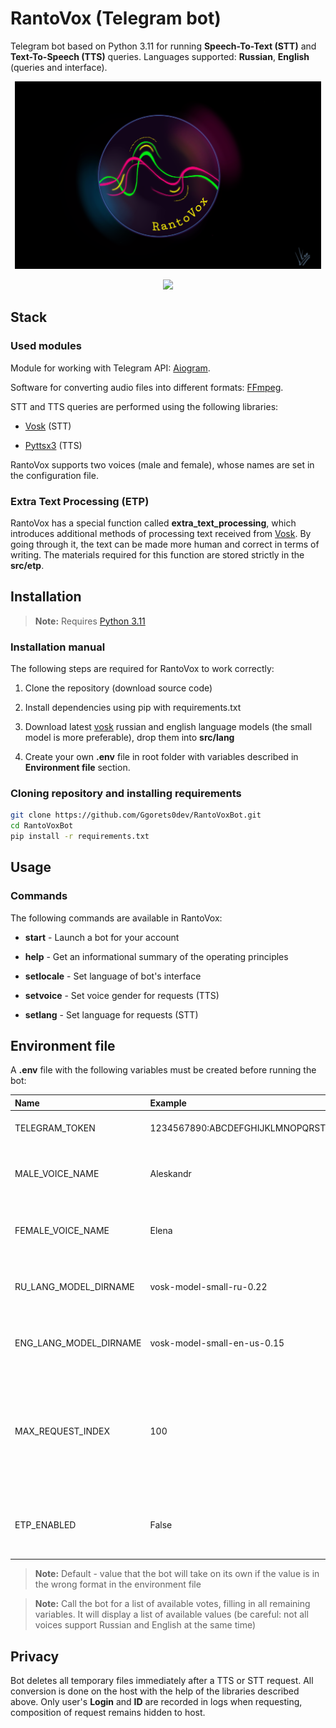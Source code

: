 # RantoVox (Telegram bot)

Telegram bot based on Python 3.11 for running **Speech-To-Text (STT)** and **Text-To-Speech (TTS)** queries. Languages supported: **Russian**, **English** (queries and interface).

<p align='center'>
       <img height=300 src="src/img/rantovox_github_logo.png"/>
</p>

<p align='center'>
   <a href="https://t.me/RantoVoxBot">
       <img height=35 src="https://img.shields.io/badge/Telegram-2CA5E0?style=for-the-badge&logo=telegram&logoColor=white"/>
    </a>
</p>

## Stack

### **Used modules**

Module for working with Telegram API: [Aiogram](https://pypi.org/project/aiogram/).

Software for converting audio files into different formats: [FFmpeg](https://ffmpeg.org/).

STT and TTS queries are performed using the following libraries:

* [Vosk](https://pypi.org/project/vosk/) (STT)
  
* [Pyttsx3](https://pypi.org/project/pyttsx3/) (TTS)

RantoVox supports two voices (male and female), whose names are set in the configuration file.

### **Extra Text Processing (ETP)**

RantoVox has a special function called **extra_text_processing**, which introduces additional methods of processing text received from [Vosk](https://pypi.org/project/vosk/). By going through it, the text can be made more human and correct in terms of writing. The materials required for this function are stored strictly in the **src/etp**.

## Installation

> **Note:** Requires [Python 3.11](https://www.python.org/)

### **Installation manual**

The following steps are required for RantoVox to work correctly:

1) Clone the repository (download source code)

2) Install dependencies using pip with requirements.txt

3) Download latest [vosk](https://pypi.org/project/vosk/) russian and english language models (the small model is more preferable), drop them into **src/lang**

4) Create your own **.env** file in root folder with variables described in **Environment file** section.

### **Cloning repository and installing requirements**

```bash
git clone https://github.com/Ggorets0dev/RantoVoxBot.git
cd RantoVoxBot
pip install -r requirements.txt
```

## Usage

### **Commands**

The following commands are available in RantoVox:

* **start** - Launch a bot for your account

* **help** - Get an informational summary of the operating principles

* **setlocale** - Set language of bot's interface

* **setvoice** - Set voice gender for requests (TTS)

* **setlang** - Set language for requests (STT)

## Environment file

A **.env** file with the following variables must be created before running the bot:

| Name | Example | Default | Description |
|:-|:-|:-:|:-|
| TELEGRAM_TOKEN | 1234567890:ABCDEFGHIJKLMNOPQRSTUVXYZabcdefghi | - | Access token to the created Telegram bot |
| MALE_VOICE_NAME | Aleskandr | - | Name of the voice to be used in the male voiceover |
| FEMALE_VOICE_NAME | Elena | - | Name of the voice to be used in the female voiceover |
| RU_LANG_MODEL_DIRNAME | vosk-model-small-ru-0.22 | - | Name of folder with Russian language model (should be in src/lang) |
| ENG_LANG_MODEL_DIRNAME | vosk-model-small-en-us-0.15 | - | Name of folder with Russian language model (should be in src/lang) |
| MAX_REQUEST_INDEX | 100 | 1000 | A value from the range 0 - n will be assigned to the temporarily created files (affects the number of simultaneously served clients) |
| ETP_ENABLED | False | True | Whether post processing of the raw text from the conversion will be used |

> **Note:** Default - value that the bot will take on its own if the value is in the wrong format in the environment file

> **Note:** Call the bot for a list of available votes, filling in all remaining variables. It will display a list of available values (be careful: not all voices support Russian and English at the same time)

## Privacy

Bot deletes all temporary files immediately after a TTS or STT request. All conversion is done on the host with the help of the libraries described above. Only user's **Login** and **ID** are recorded in logs when requesting, composition of request remains hidden to host.
